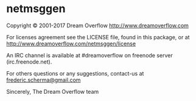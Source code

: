 # netmsggen #

Copyright © 2001-2017 Dream Overflow
http://www.dreamoverflow.com

For licenses agreement see the LICENSE file, found in this package,
or at http://www.dreamoverflow.com/netmsggen/license

An IRC channel is available at #dreamoverflow on freenode server (irc.freenode.net).

For others questions or any suggestions, contact-us at frederic.scherma@gmail.com

Sincerely,
The Dream Overflow team
